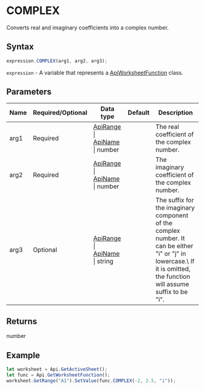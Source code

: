 # COMPLEX

Converts real and imaginary coefficients into a complex number.

## Syntax

```javascript
expression.COMPLEX(arg1, arg2, arg3);
```

`expression` - A variable that represents a [ApiWorksheetFunction](../ApiWorksheetFunction.md) class.

## Parameters

| **Name** | **Required/Optional** | **Data type** | **Default** | **Description** |
| ------------- | ------------- | ------------- | ------------- | ------------- |
| arg1 | Required | [ApiRange](../../ApiRange/ApiRange.md) \| [ApiName](../../ApiName/ApiName.md) \| number |  | The real coefficient of the complex number. |
| arg2 | Required | [ApiRange](../../ApiRange/ApiRange.md) \| [ApiName](../../ApiName/ApiName.md) \| number |  | The imaginary coefficient of the complex number. |
| arg3 | Optional | [ApiRange](../../ApiRange/ApiRange.md) \| [ApiName](../../ApiName/ApiName.md) \| string |  | The suffix for the imaginary component of the complex number. It can be either "i" or "j" in lowercase.\ If it is omitted, the function will assume suffix to be "i". |

## Returns

number

## Example



```javascript editor-xlsx
let worksheet = Api.GetActiveSheet();
let func = Api.GetWorksheetFunction();
worksheet.GetRange("A1").SetValue(func.COMPLEX(-2, 2.5, "i"));
```
